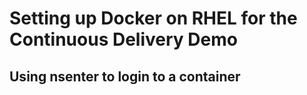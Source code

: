 # Setting up Docker on RHEL for the Continuous Delivery Demo

## Using nsenter to login to a container